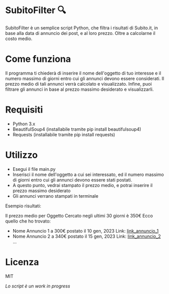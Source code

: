 # SubitoFilter 🔍

SubitoFilter è un semplice script Python, che filtra i risultati di Subito.it, in base alla data di annuncio dei post, e al loro prezzo. Oltre a calcolarne il costo medio.

# Come funziona

Il programma ti chiederà di inserire  il nome dell'oggetto di tuo interesse e il numero massimo di giorni entro cui gli annunci devono essere considerati.
Il prezzo medio di tali annunci verrà calcolato e visualizzato. Infine, puoi filtrare gli annunci in base al prezzo massimo desiderato e visualizzarli.

# Requisiti

- Python 3.x
- BeautifulSoup4 (installabile tramite pip install beautifulsoup4)
- Requests (installabile tramite pip install requests)

# Utilizzo

- Esegui il file main.py
- Inserisci il nome dell'oggetto a cui sei interessato, ed il numero massimo di giorni entro cui gli annunci devono essere stati postati.
- A questo punto, vedrai stampato il prezzo medio, e potrai inserire il prezzo massimo desiderato
- Gli annunci verrano stampati in terminale

Esempio risultati:

Il prezzo medio per Oggetto Cercato negli ultimi 30 giorni è 350€
Ecco quello che ho trovato:
- Nome Annuncio 1 a 300€ postato il 10 gen, 2023 Link: [link_annuncio_1](link_annuncio_1)
- Nome Annuncio 2 a 340€ postato il 15 gen, 2023 Link: [link_annuncio_2](link_annuncio_2)
...

# Licenza

MIT

_Lo script è un work in progress_

